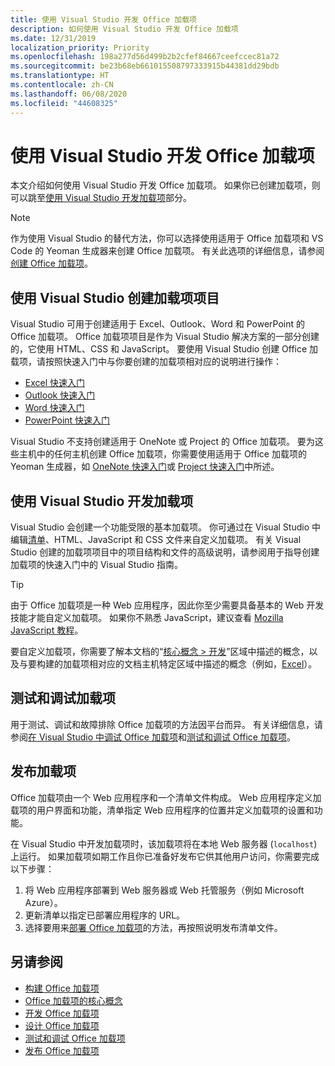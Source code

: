 ```yaml
---
title: 使用 Visual Studio 开发 Office 加载项
description: 如何使用 Visual Studio 开发 Office 加载项
ms.date: 12/31/2019
localization_priority: Priority
ms.openlocfilehash: 198a277d56d499b2b2cfef84667ceefccec81a72
ms.sourcegitcommit: be23b68eb661015508797333915b44381dd29bdb
ms.translationtype: HT
ms.contentlocale: zh-CN
ms.lasthandoff: 06/08/2020
ms.locfileid: "44608325"
---
```

# <a name="develop-office-add-ins-with-visual-studio"></a>使用 Visual Studio 开发 Office 加载项

本文介绍如何使用 Visual Studio 开发 Office 加载项。 如果你已创建加载项，则可以跳至[使用 Visual Studio 开发加载项](#develop-the-add-in-using-visual-studio)部分。

> [!NOTE]
> 作为使用 Visual Studio 的替代方法，你可以选择使用适用于 Office 加载项和 VS Code 的 Yeoman 生成器来创建 Office 加载项。 有关此选项的详细信息，请参阅[创建 Office 加载项](../overview/office-add-ins-fundamentals.md#creating-an-office-add-in)。

## <a name="create-the-add-in-project-using-visual-studio"></a>使用 Visual Studio 创建加载项项目

Visual Studio 可用于创建适用于 Excel、Outlook、Word 和 PowerPoint 的 Office 加载项。 Office 加载项项目是作为 Visual Studio 解决方案的一部分创建的，它使用 HTML、CSS 和 JavaScript。 要使用 Visual Studio 创建 Office 加载项，请按照快速入门中与你要创建的加载项相对应的说明进行操作：

- [Excel 快速入门](../quickstarts/excel-quickstart-jquery.md?tabs=visualstudio)
- [Outlook 快速入门](../quickstarts/outlook-quickstart.md?tabs=visualstudio)
- [Word 快速入门](../quickstarts/word-quickstart.md?tabs=visualstudio)
- [PowerPoint 快速入门](../quickstarts/powerpoint-quickstart.md?tabs=visualstudio)

Visual Studio 不支持创建适用于 OneNote 或 Project 的 Office 加载项。 要为这些主机中的任何主机创建 Office 加载项，你需要使用适用于 Office 加载项的 Yeoman 生成器，如 [OneNote 快速入门](../quickstarts/onenote-quickstart.md)或 [Project 快速入门](../quickstarts/project-quickstart.md)中所述。

## <a name="develop-the-add-in-using-visual-studio"></a>使用 Visual Studio 开发加载项

Visual Studio 会创建一个功能受限的基本加载项。 你可通过在 Visual Studio 中编辑[清单](add-in-manifests.md)、HTML、JavaScript 和 CSS 文件来自定义加载项。 有关 Visual Studio 创建的加载项项目中的项目结构和文件的高级说明，请参阅用于指导创建加载项的快速入门中的 Visual Studio 指南。 

> [!TIP]
> 由于 Office 加载项是一种 Web 应用程序，因此你至少需要具备基本的 Web 开发技能才能自定义加载项。 如果你不熟悉 JavaScript，建议查看 [Mozilla JavaScript 教程](https://developer.mozilla.org/docs/Web/JavaScript/Guide/Introduction)。

要自定义加载项，你需要了解本文档的“[核心概念 > 开发](develop-overview.md)”区域中描述的概念，以及与要构建的加载项相对应的文档主机特定区域中描述的概念（例如，[Excel](../excel/index.md)）。 

## <a name="test-and-debug-the-add-in"></a>测试和调试加载项

用于测试、调试和故障排除 Office 加载项的方法因平台而异。 有关详细信息，请参阅[在 Visual Studio 中调试 Office 加载项](debug-office-add-ins-in-visual-studio.md)和[测试和调试 Office 加载项](../testing/test-debug-office-add-ins.md)。

## <a name="publish-the-add-in"></a>发布加载项

Office 加载项由一个 Web 应用程序和一个清单文件构成。 Web 应用程序定义加载项的用户界面和功能，清单指定 Web 应用程序的位置并定义加载项的设置和功能。

在 Visual Studio 中开发加载项时，该加载项将在本地 Web 服务器 (`localhost`) 上运行。 如果加载项如期工作且你已准备好发布它供其他用户访问，你需要完成以下步骤：

1. 将 Web 应用程序部署到 Web 服务器或 Web 托管服务（例如 Microsoft Azure）。
2. 更新清单以指定已部署应用程序的 URL。 
3. 选择要用来[部署 Office 加载项](../publish/publish.md)的方法，再按照说明发布清单文件。

## <a name="see-also"></a>另请参阅

- [构建 Office 加载项](../overview/office-add-ins-fundamentals.md)
- [Office 加载项的核心概念](../overview/core-concepts-office-add-ins.md)
- [开发 Office 加载项](../develop/develop-overview.md)
- [设计 Office 加载项](../design/add-in-design.md)
- [测试和调试 Office 加载项](../testing/test-debug-office-add-ins.md)
- [发布 Office 加载项](../publish/publish.md)